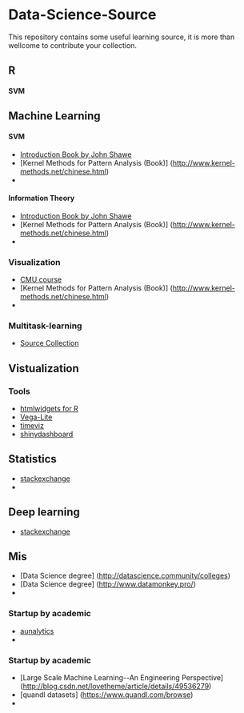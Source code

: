 # Data-Science-Source
This repository contains some useful learning source, it is more than wellcome to contribute your collection.


## R
#### SVM


## Machine Learning
#### SVM
* [Introduction Book by John Shawe](http://www.support-vector.net/)
* [Kernel Methods for Pattern Analysis (Book)] (http://www.kernel-methods.net/chinese.html)
* 
#### Information Theory
* [Introduction Book by John Shawe](http://www.support-vector.net/)
* [Kernel Methods for Pattern Analysis (Book)] (http://www.kernel-methods.net/chinese.html)
* 

### Visualization
* [CMU course](http://www.cs.cmu.edu/~aarti/Class/10704_Spring15/lecs.html)
* [Kernel Methods for Pattern Analysis (Book)] (http://www.kernel-methods.net/chinese.html)
* 
### Multitask-learning
* [Source Collection](http://forum.memect.com/blog/thread/multitask-learning-%E8%B5%84%E6%BA%90%E5%90%88%E9%9B%86/)




## Vistualization
### Tools
* [htmlwidgets for R](http://www.htmlwidgets.org/showcase_leaflet.html)
* [Vega-Lite](https://medium.com/@uwdata/introducing-vega-lite-438f9215f09e#.dr8cpgvxl)
* [timeviz](http://survey.timeviz.net/)
* [shinydashboard](http://rstudio.github.io/shinydashboard/)
## Statistics
* [stackexchange](http://stats.stackexchange.com/)
* 

## Deep learning 
* [stackexchange](http://stats.stackexchange.com/)

## Mis

* [Data Science degree] (http://datascience.community/colleges)
* [Data Science degree] (http://www.datamonkey.pro/)
* 
### Startup by academic
* [aunalytics](http://www.aunalytics.com/why-data-analytics/)
*

### Startup by academic

* [Large Scale Machine Learning--An Engineering Perspective] (http://blog.csdn.net/lovetheme/article/details/49536279)
* [quandl datasets] (https://www.quandl.com/browse)
* 








